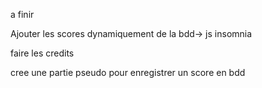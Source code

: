 a finir

Ajouter les scores dynamiquement de la bdd-> js insomnia

faire les credits

cree une partie pseudo pour enregistrer un score en bdd